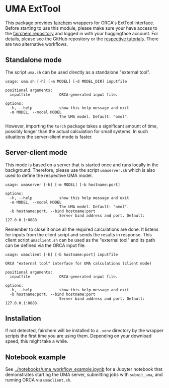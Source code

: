 # UMA ExtTool

This package provides [fairchem](https://github.com/facebookresearch/fairchem) wrappers for ORCA's ExtTool interface.
Before starting to use this module, please make sure your have access to the [fairchem repository](https://huggingface.co/facebook/UMA) and logged in with your
huggingface account. For details, please see the GitHub repository or the [respective tutorials](https://fair-chem.github.io/).
There are two alternative workflows.

## Standalone mode
The script `uma.sh` can be used directly as a standalone "external tool".
```
usage: uma.sh [-h] [-m MODEL] [-d MODEL_DIR] inputfile

positional arguments:
  inputfile             ORCA-generated input file.

options:
  -h, --help            show this help message and exit
  -m MODEL, --model MODEL
                        The UMA model. Default: "omol".
```

However, importing the `torch` package takes a significant amount of time, 
possibly longer than the actual calculation for small systems.
In such situations the server-client mode is faster.

## Server-client mode
This mode is based on a server that is started once and runs locally in the background.
Therefore, please use the script `umaserver.sh` which is also used to define the respective UMA model.
```
usage: umaserver [-h] [-m MODEL] [-b hostname:port]

options:
  -h, --help            show this help message and exit
  -m MODEL, --model MODEL
                        The UMA model. Default: "omol".
  -b hostname:port, --bind hostname:port
                        Server bind address and port. Default: 127.0.0.1:8888.
```
Remember to close it once all the required calculations are done.
It listens for inputs from the client script and sends the results in response.
This client script `umaclient.sh` can be used as the "external tool" and its path can be defined via the ORCA input file.

```
usage: umaclient [-h] [-b hostname:port] inputfile

ORCA "external tool" interface for UMA calculations (client mode)

positional arguments:
  inputfile             ORCA-generated input file.

options:
  -h, --help            show this help message and exit
  -b hostname:port, --bind hostname:port
                        Server bind address and port. Default: 127.0.0.1:8888.
```

## Installation
If not detected, fairchem will be installed to a `.venv` directory by the wrapper scripts the first time you are using them.
Depending on your download speed, this might take a while.
## Notebook example
See [../notebooks/uma_workflow_example.ipynb](../notebooks/uma_workflow_example.ipynb) for a Jupyter notebook that demonstrates starting the UMA server, submitting jobs with `submit_uma`, and running ORCA via `umaclient.sh`.
